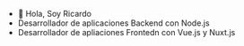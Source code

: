 - 👋 Hola, Soy Ricardo
- Desarrollador de aplicaciones Backend con Node.js
- Desarrollador de apliaciones Frontedn con Vue.js y Nuxt.js
